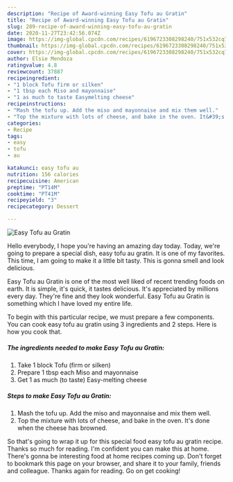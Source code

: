 ```yaml
---
description: "Recipe of Award-winning Easy Tofu au Gratin"
title: "Recipe of Award-winning Easy Tofu au Gratin"
slug: 289-recipe-of-award-winning-easy-tofu-au-gratin
date: 2020-11-27T23:42:56.074Z
image: https://img-global.cpcdn.com/recipes/6196723308298240/751x532cq70/easy-tofu-au-gratin-recipe-main-photo.jpg
thumbnail: https://img-global.cpcdn.com/recipes/6196723308298240/751x532cq70/easy-tofu-au-gratin-recipe-main-photo.jpg
cover: https://img-global.cpcdn.com/recipes/6196723308298240/751x532cq70/easy-tofu-au-gratin-recipe-main-photo.jpg
author: Elsie Mendoza
ratingvalue: 4.8
reviewcount: 37887
recipeingredient:
- "1 block Tofu firm or silken"
- "1 tbsp each Miso and mayonnaise"
- "1 as much to taste Easymelting cheese"
recipeinstructions:
- "Mash the tofu up. Add the miso and mayonnaise and mix them well."
- "Top the mixture with lots of cheese, and bake in the oven. It&#39;s done when the cheese has browned."
categories:
- Recipe
tags:
- easy
- tofu
- au

katakunci: easy tofu au 
nutrition: 156 calories
recipecuisine: American
preptime: "PT14M"
cooktime: "PT41M"
recipeyield: "3"
recipecategory: Dessert

---
```



![Easy Tofu au Gratin](https://img-global.cpcdn.com/recipes/6196723308298240/751x532cq70/easy-tofu-au-gratin-recipe-main-photo.jpg)

Hello everybody, I hope you're having an amazing day today. Today, we're going to prepare a special dish, easy tofu au gratin. It is one of my favorites. This time, I am going to make it a little bit tasty. This is gonna smell and look delicious.

Easy Tofu au Gratin is one of the most well liked of recent trending foods on earth. It is simple, it's quick, it tastes delicious. It's appreciated by millions every day. They're fine and they look wonderful. Easy Tofu au Gratin is something which I have loved my entire life.




To begin with this particular recipe, we must prepare a few components. You can cook easy tofu au gratin using 3 ingredients and 2 steps. Here is how you cook that.

<!--inarticleads1-->

##### The ingredients needed to make Easy Tofu au Gratin:

1. Take 1 block Tofu (firm or silken)
1. Prepare 1 tbsp each Miso and mayonnaise
1. Get 1 as much (to taste) Easy-melting cheese




<!--inarticleads2-->

##### Steps to make Easy Tofu au Gratin:

1. Mash the tofu up. Add the miso and mayonnaise and mix them well.
1. Top the mixture with lots of cheese, and bake in the oven. It&#39;s done when the cheese has browned.




So that's going to wrap it up for this special food easy tofu au gratin recipe. Thanks so much for reading. I'm confident you can make this at home. There's gonna be interesting food at home recipes coming up. Don't forget to bookmark this page on your browser, and share it to your family, friends and colleague. Thanks again for reading. Go on get cooking!
